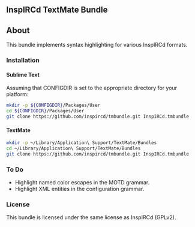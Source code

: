 ## InspIRCd TextMate Bundle

## About

This bundle implements syntax highlighting for various InspIRCd formats.

### Installation

#### Sublime Text

Assuming that CONFIGDIR is set to the appropriate directory for your platform:

```sh
mkdir -p ${CONFIGDIR}/Packages/User
cd ${CONFIGDIR}/Packages/User
git clone https://github.com/inspircd/tmbundle.git InspIRCd.tmbundle
```

#### TextMate

```sh
mkdir -p ~/Library/Application\ Support/TextMate/Bundles
cd ~/Library/Application\ Support/TextMate/Bundles
git clone https://github.com/inspircd/tmbundle.git InspIRCd.tmbundle
```

### To Do

- Highlight named color escapes in the MOTD grammar.
- Highlight XML entities in the configuration grammar.

### License

This bundle is licensed under the same license as InspIRCd (GPLv2).
